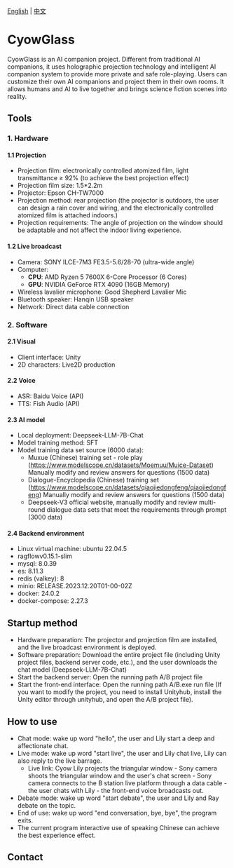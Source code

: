 [English](README.md) | [中文](README_zh-CN.md)

# CyowGlass
CyowGlass is an AI companion project. Different from traditional AI companions, it uses holographic projection technology and intelligent AI companion system to provide more private and safe role-playing. Users can customize their own AI companions and project them in their own rooms. It allows humans and AI to live together and brings science fiction scenes into reality.

## Tools
### 1. Hardware
#### 1.1 Projection
- Projection film: electronically controlled atomized film, light transmittance ≥ 92% (to achieve the best projection effect)
- Projection film size: 1.5*2.2m 
- Projector: Epson CH-TW7000
- Projection method: rear projection (the projector is outdoors, the user can design a rain cover and wiring, and the electronically controlled atomized film is attached indoors.)
- Projection requirements: The angle of projection on the window should be adaptable and not affect the indoor living experience.

#### 1.2 Live broadcast
- Camera: SONY ILCE-7M3 FE3.5-5.6/28-70 (ultra-wide angle)
- Computer:
  - ​**CPU**: AMD Ryzen 5 7600X 6-Core Processor (6 Cores)  
  - ​**GPU**: NVIDIA GeForce RTX 4090 (16GB Memory)
- Wireless lavalier microphone: Good Shepherd Lavalier Mic
- Bluetooth speaker: Hanqin USB speaker
- Network: Direct data cable connection

### 2. Software
#### 2.1 Visual
- Client interface: Unity
- 2D characters: Live2D production

#### 2.2 Voice
- ASR: Baidu Voice (API)
- TTS: Fish Audio (API)

#### 2.3 AI model
- Local deployment: Deepseek-LLM-7B-Chat
- Model training method: SFT
- Model training data set source (6000 data):
  - Muxue (Chinese) training set - role play (https://www.modelscope.cn/datasets/Moemuu/Muice-Dataset) Manually modify and review answers for questions (1500 data)
  - Dialogue-Encyclopedia (Chinese) training set (https://www.modelscope.cn/datasets/qiaojiedongfeng/qiaojiedongfeng) Manually modify and review answers for questions (1500 data)
  - Deepseek-V3 official website, manually modify and review multi-round dialogue data sets that meet the requirements through prompt (3000 data)

#### 2.4 Backend environment
- Linux virtual machine: ubuntu 22.04.5
- ragflowv0.15.1-slim
- mysql: 8.0.39
- es: 8.11.3
- redis (valkey): 8
- minio: RELEASE.2023.12.20T01-00-02Z
- docker: 24.0.2
- docker-compose: 2.27.3

## Startup method
- Hardware preparation: The projector and projection film are installed, and the live broadcast environment is deployed.
- Software preparation: Download the entire project file (including Unity project files, backend server code, etc.), and the user downloads the chat model (Deepseek-LLM-7B-Chat)
- Start the backend server: Open the running path A/B project file
- Start the front-end interface: Open the running path A/B.exe run file (If you want to modify the project, you need to install Unityhub, install the Unity editor through unityhub, and open the A/B project file).

## How to use
- Chat mode: wake up word "hello", the user and Lily start a deep and affectionate chat.
- Live mode: wake up word "start live", the user and Lily chat live, Lily can also reply to the live barrage.
  - Live link: Cyow Lily projects the triangular window - Sony camera shoots the triangular window and the user's chat screen - Sony camera connects to the B station live platform through a data cable - the user chats with Lily - the front-end voice broadcasts out.
- Debate mode: wake up word "start debate", the user and Lily and Ray debate on the topic.
- End of use: wake up word "end conversation, bye, bye", the program exits.
- The current program interactive use of speaking Chinese can achieve the best experience effect.


## Contact



